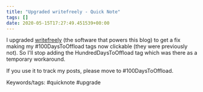 ```yaml
---
title: "Upgraded writefreely - Quick Note"
tags: []
date: 2020-05-15T17:27:49.451539+00:00
---
```

I upgraded [writefreely](https://github.com/writeas/writefreely) (the software that powers this blog) to get a fix making my #100DaysToOffload tags now clickable (they were previously not). So I'll stop adding the HundredDaysToOffload tag which was there as a temporary workaround.

If you use it to track my posts, please move to #100DaysToOffload.

Keywords/tags:
#quicknote #upgrade
